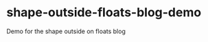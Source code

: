 shape-outside-floats-blog-demo
==============================

Demo for the shape outside on floats blog